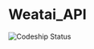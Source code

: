 # Weatai_API

![Codeship Status](https://codeship.com/projects/92f5edb0-865d-0134-1f58-4eed52377a2e/status?branch=master)